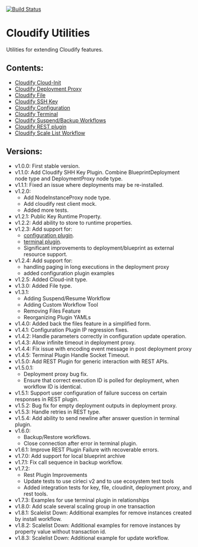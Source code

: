 [![Build Status](https://circleci.com/gh/cloudify-incubator/cloudify-utilities-plugin.svg?style=shield&circle-token=:circle-token)](https://circleci.com/gh/cloudify-incubator/cloudify-utilities-plugin)

# Cloudify Utilities

Utilities for extending Cloudify features.


## Contents:

- [Cloudify Cloud-Init](cloudify_cloudinit/README.md)
- [Cloudify Deployment Proxy](cloudify_deployment_proxy/README.md)
- [Cloudify File](cloudify_files/README.md)
- [Cloudify SSH Key](cloudify_ssh_key/README.md)
- [Cloudify Configuration](cloudify_configuration/README.md)
- [Cloudify Terminal](cloudify_terminal/README.md)
- [Cloudify Suspend/Backup Workflows](cloudify_suspend/README.md)
- [Cloudify REST plugin](cloudify_rest/README.md)
- [Cloudify Scale List Workflow](cloudify_scalelist/README.md)


## Versions:

  - v1.0.0: First stable version.
  - v1.1.0: Add Cloudify SHH Key Plugin. Combine BlueprintDeployment node type
            and DeploymentProxy node type.
  - v1.1.1: Fixed an issue where deployments may be re-installed.
  - v1.2.0:
    * Add NodeInstanceProxy node type.
    * Add cloudify rest client mock.
    * Added more tests.
  - v1.2.1: Public Key Runtime Property.
  - v1.2.2: Add ability to store to runtime properties.
  - v1.2.3: Add support for:
    * [configuration plugin](cloudify_configuration/README.md).
    * [terminal plugin](cloudify_configuration/README.md).
    * Significant improvements to deployment/blueprint as external resource
      support.
  - v1.2.4: Add support for:
    * handling paging in long executions in the deployment proxy
    * added configuration plugin examples
  - v1.2.5: Added Cloud-init type.
  - v1.3.0: Added File type.
  - v1.3.1:
    * Adding Suspend/Resume Workflow
    * Adding Custom Workflow Tool
    * Removing Files Feature
    * Reorganizing Plugin YAMLs
  - v1.4.0: Added back the files feature in a simplified form.
  - v1.4.1: Configuration Plugin IP regression fixes.
  - v1.4.2: Handle parameters correctly in configuration update operation.
  - v1.4.3: Allow infinite timeout in deployment proxy.
  - v1.4.4: Fix issue with encoding event message in post deployment proxy
  - v1.4.5: Terminal Plugin Handle Socket Timeout.
  - v1.5.0: Add REST Plugin for generic interaction with REST APIs.
  - v1.5.0.1:
    * Deployment proxy bug fix.
    * Ensure that correct execution ID is polled for deployment,
      when workflow ID is identical.
  - v1.5.1: Support user configuration of failure success on certain responses
            in REST plugin.
  - v1.5.2: Bug fix for empty deployment outputs in deployment proxy.
  - v1.5.3: Handle retries in REST type.
  - v1.5.4: Add ability to send newline after answer question in terminal
            plugin.
  - v1.6.0:
    * Backup/Restore workflows.
    * Close connection after error in terminal plugin.
  - v1.6.1: Improve REST Plugin Failure with recoverable errors.
  - v1.7.0: Add support for local blueprint archive
  - v1.7.1: Fix call sequence in backup workflow.
  - v1.7.2:
    * Rest Plugin Improvements
    * Update tests to use cirleci v2 and to use ecosystem test tools
    * Added integration tests for key, file, cloudinit, deployment proxy, and rest tools.
  - v1.7.3: Examples for use terminal plugin in relationships
  - v1.8.0: Add scale several scaling group in one transaction
  - v1.8.1: Scalelist Down: Additional examples for remove instances created
            by install workflow.
  - v1.8.2: Scalelist Down: Additional examples for remove instances by property value
            without transaction id.
  - v1.8.3: Scalelist Down: Additional example for update workflow.
